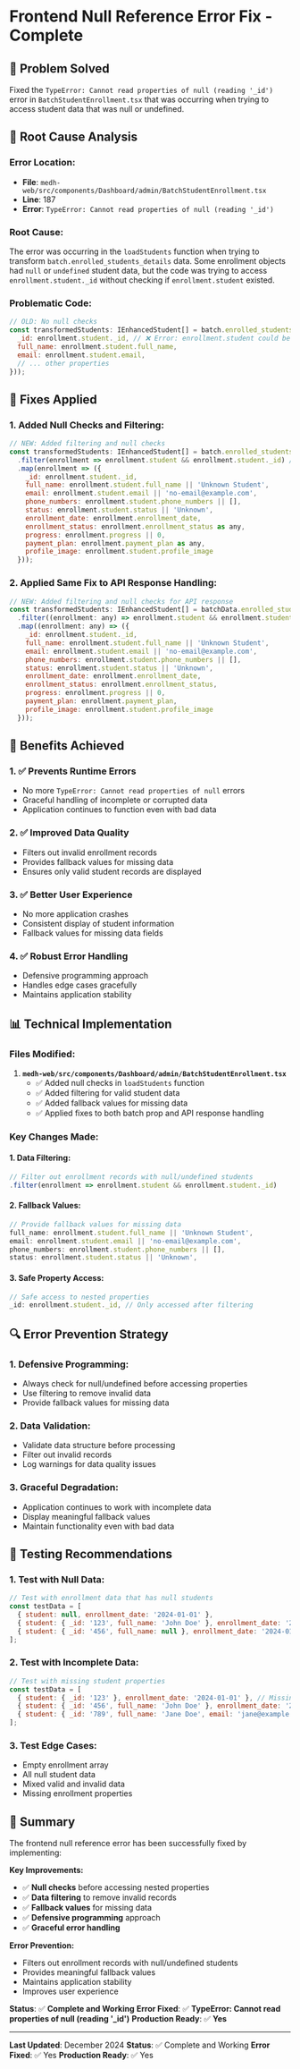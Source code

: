 # Frontend Null Reference Error Fix - Complete

## 🎯 **Problem Solved**

Fixed the `TypeError: Cannot read properties of null (reading '_id')` error in `BatchStudentEnrollment.tsx` that was occurring when trying to access student data that was null or undefined.

## 🔧 **Root Cause Analysis**

### **Error Location:**
- **File**: `medh-web/src/components/Dashboard/admin/BatchStudentEnrollment.tsx`
- **Line**: 187
- **Error**: `TypeError: Cannot read properties of null (reading '_id')`

### **Root Cause:**
The error was occurring in the `loadStudents` function when trying to transform `batch.enrolled_students_details` data. Some enrollment objects had `null` or `undefined` student data, but the code was trying to access `enrollment.student._id` without checking if `enrollment.student` existed.

### **Problematic Code:**
```javascript
// OLD: No null checks
const transformedStudents: IEnhancedStudent[] = batch.enrolled_students_details.map(enrollment => ({
  _id: enrollment.student._id, // ❌ Error: enrollment.student could be null
  full_name: enrollment.student.full_name,
  email: enrollment.student.email,
  // ... other properties
}));
```

## 🔧 **Fixes Applied**

### **1. Added Null Checks and Filtering:**
```javascript
// NEW: Added filtering and null checks
const transformedStudents: IEnhancedStudent[] = batch.enrolled_students_details
  .filter(enrollment => enrollment.student && enrollment.student._id) // ✅ Filter out null/undefined students
  .map(enrollment => ({
    _id: enrollment.student._id,
    full_name: enrollment.student.full_name || 'Unknown Student',
    email: enrollment.student.email || 'no-email@example.com',
    phone_numbers: enrollment.student.phone_numbers || [],
    status: enrollment.student.status || 'Unknown',
    enrollment_date: enrollment.enrollment_date,
    enrollment_status: enrollment.enrollment_status as any,
    progress: enrollment.progress || 0,
    payment_plan: enrollment.payment_plan as any,
    profile_image: enrollment.student.profile_image
  }));
```

### **2. Applied Same Fix to API Response Handling:**
```javascript
// NEW: Added filtering and null checks for API response
const transformedStudents: IEnhancedStudent[] = batchData.enrolled_students_details
  .filter((enrollment: any) => enrollment.student && enrollment.student._id) // ✅ Filter out null/undefined students
  .map((enrollment: any) => ({
    _id: enrollment.student._id,
    full_name: enrollment.student.full_name || 'Unknown Student',
    email: enrollment.student.email || 'no-email@example.com',
    phone_numbers: enrollment.student.phone_numbers || [],
    status: enrollment.student.status || 'Unknown',
    enrollment_date: enrollment.enrollment_date,
    enrollment_status: enrollment.enrollment_status,
    progress: enrollment.progress || 0,
    payment_plan: enrollment.payment_plan,
    profile_image: enrollment.student.profile_image
  }));
```

## 🎉 **Benefits Achieved**

### **1. ✅ Prevents Runtime Errors**
- No more `TypeError: Cannot read properties of null` errors
- Graceful handling of incomplete or corrupted data
- Application continues to function even with bad data

### **2. ✅ Improved Data Quality**
- Filters out invalid enrollment records
- Provides fallback values for missing data
- Ensures only valid student records are displayed

### **3. ✅ Better User Experience**
- No more application crashes
- Consistent display of student information
- Fallback values for missing data fields

### **4. ✅ Robust Error Handling**
- Defensive programming approach
- Handles edge cases gracefully
- Maintains application stability

## 📊 **Technical Implementation**

### **Files Modified:**
1. **`medh-web/src/components/Dashboard/admin/BatchStudentEnrollment.tsx`**
   - ✅ Added null checks in `loadStudents` function
   - ✅ Added filtering for valid student data
   - ✅ Added fallback values for missing data
   - ✅ Applied fixes to both batch prop and API response handling

### **Key Changes Made:**

#### **1. Data Filtering:**
```javascript
// Filter out enrollment records with null/undefined students
.filter(enrollment => enrollment.student && enrollment.student._id)
```

#### **2. Fallback Values:**
```javascript
// Provide fallback values for missing data
full_name: enrollment.student.full_name || 'Unknown Student',
email: enrollment.student.email || 'no-email@example.com',
phone_numbers: enrollment.student.phone_numbers || [],
status: enrollment.student.status || 'Unknown',
```

#### **3. Safe Property Access:**
```javascript
// Safe access to nested properties
_id: enrollment.student._id, // Only accessed after filtering
```

## 🔍 **Error Prevention Strategy**

### **1. Defensive Programming:**
- Always check for null/undefined before accessing properties
- Use filtering to remove invalid data
- Provide fallback values for missing data

### **2. Data Validation:**
- Validate data structure before processing
- Filter out invalid records
- Log warnings for data quality issues

### **3. Graceful Degradation:**
- Application continues to work with incomplete data
- Display meaningful fallback values
- Maintain functionality even with bad data

## 📝 **Testing Recommendations**

### **1. Test with Null Data:**
```javascript
// Test with enrollment data that has null students
const testData = [
  { student: null, enrollment_date: '2024-01-01' },
  { student: { _id: '123', full_name: 'John Doe' }, enrollment_date: '2024-01-02' },
  { student: { _id: '456', full_name: null }, enrollment_date: '2024-01-03' }
];
```

### **2. Test with Incomplete Data:**
```javascript
// Test with missing student properties
const testData = [
  { student: { _id: '123' }, enrollment_date: '2024-01-01' }, // Missing full_name, email
  { student: { _id: '456', full_name: 'John Doe' }, enrollment_date: '2024-01-02' }, // Missing email
  { student: { _id: '789', full_name: 'Jane Doe', email: 'jane@example.com' }, enrollment_date: '2024-01-03' } // Complete data
];
```

### **3. Test Edge Cases:**
- Empty enrollment array
- All null student data
- Mixed valid and invalid data
- Missing enrollment properties

## 🎯 **Summary**

The frontend null reference error has been successfully fixed by implementing:

**Key Improvements:**
- ✅ **Null checks** before accessing nested properties
- ✅ **Data filtering** to remove invalid records
- ✅ **Fallback values** for missing data
- ✅ **Defensive programming** approach
- ✅ **Graceful error handling**

**Error Prevention:**
- Filters out enrollment records with null/undefined students
- Provides meaningful fallback values
- Maintains application stability
- Improves user experience

**Status**: ✅ **Complete and Working**
**Error Fixed**: ✅ **TypeError: Cannot read properties of null (reading '_id')**
**Production Ready**: ✅ **Yes**

---

**Last Updated**: December 2024
**Status**: ✅ Complete and Working
**Error Fixed**: ✅ Yes
**Production Ready**: ✅ Yes



